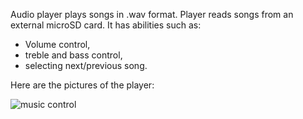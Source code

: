 Audio player plays songs in .wav format. Player reads songs from an external microSD card. It has abilities such as:

- Volume control,
- treble and bass control,
- selecting next/previous song.


Here are the pictures of the player:

![music control](/Pictures/IMG_20141105_173829.jpg)

